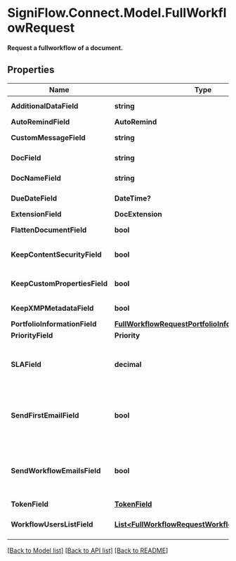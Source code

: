 # SigniFlow.Connect.Model.FullWorkflowRequest
#### Request a fullworkflow of a document. 

## Properties

Name | Type | Description | Notes
------------ | ------------- | ------------- | -------------
**AdditionalDataField** | **string** | Additional data. | [optional] 
**AutoRemindField** | **AutoRemind** |  | 
**CustomMessageField** | **string** | Custom message. | [optional] 
**DocField** | **string** | Document field. | 
**DocNameField** | **string** | Document name. | 
**DueDateField** | **DateTime?** | Document due date. | [optional] 
**ExtensionField** | **DocExtension** |  | 
**FlattenDocumentField** | **bool** | Flatten document. | 
**KeepContentSecurityField** | **bool** | Keep content security. | 
**KeepCustomPropertiesField** | **bool** | Keep custom properties. | 
**KeepXMPMetadataField** | **bool** | Keep XMP meta data. | 
**PortfolioInformationField** | [**FullWorkflowRequestPortfolioInformationField**](FullWorkflowRequestPortfolioInformationField.md) |  | 
**PriorityField** | **Priority** |  | [optional] 
**SLAField** | **decimal** | This field has been deprecated, the default value is 0. | [optional] 
**SendFirstEmailField** | **bool** | Confirm first user email notification will or will not be sent. | 
**SendWorkflowEmailsField** | **bool** | Confirm that workflow emails will or will not be sent. | 
**TokenField** | [**TokenField**](TokenField.md) |  | 
**WorkflowUsersListField** | [**List&lt;FullWorkflowRequestWorkflowUsersListField&gt;**](FullWorkflowRequestWorkflowUsersListField.md) | List of users in the workflow. | 

[[Back to Model list]](../README.md#documentation-for-models) [[Back to API list]](../README.md#documentation-for-api-endpoints) [[Back to README]](../README.md)

